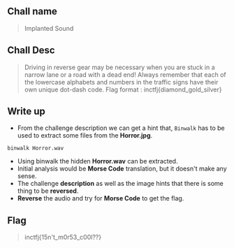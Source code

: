 ## Chall name 

> Implanted Sound

## Chall Desc 

> Driving in reverse gear may be necessary when you are stuck in a narrow lane or a road with a dead end! 
> Always remember that each of the lowercase alphabets and numbers in the traffic signs have their own unique dot-dash code.
> Flag format : inctfj{diamond_gold_silver}

## Write up

- From the challenge description we can get a hint that, `Binwalk` has to be used to extract some files from the **Horror.jpg**.

```python=
binwalk Horror.wav
```

- Using binwalk the hidden **Horror.wav** can be extracted.
- Initial analysis would be **Morse Code** translation, but it doesn't make any sense.
- The challenge **description** as well as the image hints that there is some thing to be **reversed**.
- **Reverse** the audio and try for **Morse Code** to get the flag.

## Flag

> inctfj{15n't_m0r53_c00l??}
